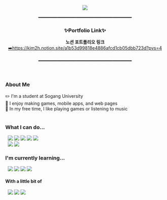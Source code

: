 <p align="center">
  <img src="https://capsule-render.vercel.app/api?type=venom&color=auto&height=250&section=header&text=Welcome!&fontSize=90&desc=I'm%20Kim%20Yi-Hyeon&descSize=45&descAlign=50&descAlignY=65&padding=40">
</p>
<div align="center">
━━━━━━━━━━━━━━━━━━━━━━━━━━━━━━━━━━━
</div>
<div align="center">
<h3>✨Portfolio Link✨</h3>
<strong>노션 포트폴리오 링크</strong><br/>
<a href="https://kim2h.notion.site/a1b53d99818e4886afcd1cb05dbb723d?pvs=4">➡️https://kim2h.notion.site/a1b53d99818e4886afcd1cb05dbb723d?pvs=4</a>
</div>
<br/>
<div align="center">
━━━━━━━━━━━━━━━━━━━━━━━━━━━━━━━━━━━
</div>

<br/>
<br/>

### About Me
✏️ I'm a student at Sogang University<br/>
🔭 I enjoy making games, mobile apps, and web pages<br/>
🎸 In my free time, I like playing games or listening to music<br/><br/>
### What I can do...
&nbsp;&nbsp;<img src="https://img.shields.io/badge/c-%23A8B9CC.svg?&style=flat&logo=c&logoColor=black"/> <img src="https://img.shields.io/badge/c%2B%2B-%2300599C.svg?&style=flat&logo=c%2B%2B&logoColor=white"/> <img src="https://img.shields.io/badge/c%20sharp-5A29E4?style=flat&logo=c%20sharp&logoColor=white"/> <img src="https://img.shields.io/badge/unity-%23000000.svg?&style=flat&logo=unity&logoColor=white"/> <img src="https://img.shields.io/badge/oculus-%231C1E20.svg?&style=flat&logo=oculus&logoColor=white" /><br/>
&nbsp;&nbsp;<img src="https://img.shields.io/badge/python-%233776AB.svg?&style=flat&logo=python&logoColor=white" /> <img src="https://img.shields.io/badge/java-%23007396.svg?&style=flat&logo=java&logoColor=white"/>  <br/> 

### I'm currently learning...
&nbsp;&nbsp;<img src="https://img.shields.io/badge/html5-%23E34F26.svg?&style=flat&logo=html5&logoColor=white" /> <img src="https://img.shields.io/badge/css3-%231572B6.svg?&style=flat&logo=css3&logoColor=white" /> <img src="https://img.shields.io/badge/javascript-%23F7DF1E.svg?&style=flat&logo=javascript&logoColor=black"/> <img src="https://img.shields.io/badge/flutter-%2302569B.svg?&style=flat&logo=flutter&logoColor=white" />
<br/>

#### With a little bit of
&nbsp;&nbsp;<img src="https://img.shields.io/badge/blender-%23F5792A.svg?&style=flat&logo=blender&logoColor=white"/> <img src="https://img.shields.io/badge/adobe%20photoshop-%2331A8FF.svg?&style=flat&logo=adobe%20photoshop&logoColor=white"/> <img src="https://img.shields.io/badge/max-%23525252.svg?&style=flat&logo=max&logoColor=white" />
